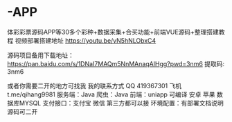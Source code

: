 # -APP
体彩彩票源码APP等30多个彩种+数据采集+合买功能+前端VUE源码+整理搭建教程
视频部署搭建地址
https://youtu.be/vN5hNLObxC4

源码项目备用下载地址：
https://pan.baidu.com/s/1DNaI7MAQm5NnMAnaqAIHgg?pwd=3nm6 提取码: 3nm6

或者你需要二开的地方可找我
我的联系方式
QQ 419367301 飞机t.me/qihang9981
服务端：Java 爬虫：Java 前端：uniapp 可编译 安卓 苹果 数据库MYSQL 支付接口：支付宝 微信 第三方都可以接 环境配置：有部署文档说明 源码可二开
